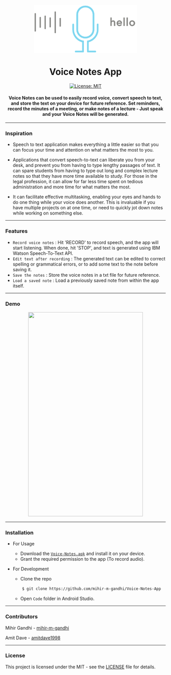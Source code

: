 <p align="center">
  <a href="" rel="noopener">
 <img height=150px src="./voice-notes.png" alt="Voice-Notes"></a>
</p>

<h1 align="center">Voice Notes App</h1>

<div align="center">

[![License: MIT](https://img.shields.io/badge/License-MIT-green.svg)](https://opensource.org/licenses/MIT)

<h4> <strong>Voice Notes</strong> can be used to easily record voice, convert speech to text, and store the text on your device for future reference. Set reminders, record the minutes of a meeting, or make notes of a lecture - Just speak and your Voice Notes will be generated. </h4>

</div>

-----------------------------------------
### Inspiration

* Speech to text application makes everything a little easier so that you can focus your time and attention on what matters the most to you. 

* Applications that convert speech-to-text can liberate you from your desk, and prevent you from having to type lengthy passages of text. It can spare students from having to type out long and complex lecture notes so that they have more time available to study. For those in the legal profession, it can allow for far less time spent on tedious administration and more time for what matters the most.

* It can facilitate effective multitasking, enabling your eyes and hands to do one thing while your voice does another. This is invaluable if you have multiple projects on at one time, or need to quickly jot down notes while working on something else.

------------------------------------------
### Features

- `Record voice notes` : Hit 'RECORD' to record speech, and the app will start listening. When done, hit 'STOP', and text is generated using IBM Watson Speech-To-Text API.
- `Edit text after recording` : The generated text can be edited to correct spelling or grammatical errors, or to add some text to the note before saving it.
- `Save the notes` : Store the voice notes in a txt file for future reference.
- `Load a saved note` : Load a previously saved note from within the app itself.

------------------------------------------
### Demo
<p align="center">
    <img width=360px height=640px src="./Demo.gif">
</p>


------------------------------------------
### Installation
* For Usage
    * Download the [`Voice-Notes.apk`](./Voice_Notes.apk) and install it on your device. 
    * Grant the required permission to the app (To record audio).
  
* For Development
    * Clone the repo
    ```sh
        $ git clone https://github.com/mihir-m-gandhi/Voice-Notes-App
    ```
    * Open `Code` folder in Android Studio.
    
------------------------------------------
### Contributors

Mihir Gandhi - [mihir-m-gandhi](https://github.com/mihir-m-gandhi)

Amit Dave - [amitdave1998](https://github.com/amitdave1998)

------------------------------------------
### License
This project is licensed under the MIT - see the [LICENSE](./LICENSE) file for details.
